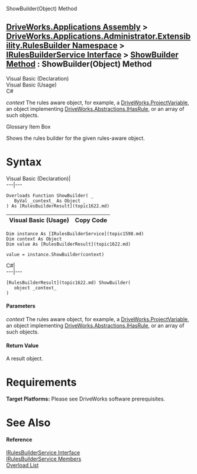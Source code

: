 ShowBuilder(Object) Method   
  
[DriveWorks.Applications Assembly](topic13.md) > [DriveWorks.Applications.Administrator.Extensibility.RulesBuilder Namespace](topic1581.md) > [IRulesBuilderService Interface](topic1598.md) > [ShowBuilder Method](topic1604.md) : ShowBuilder(Object) Method  
---  
  
Visual Basic (Declaration)    
Visual Basic (Usage)    
C# 

_context_
    The rules aware object, for example, a [DriveWorks.ProjectVariable](topic4927.md), an object implementing [DriveWorks.Abstractions.IHasRule](topic5947.md), or an array of such objects.

Glossary Item Box

Shows the rules builder for the given rules-aware object. 

# Syntax

Visual Basic (Declaration)|   
---|---  
      
    
    Overloads Function ShowBuilder( _
       ByVal _context_ As Object _
    ) As [RulesBuilderResult](topic1622.md)  
  
Visual Basic (Usage)| Copy Code  
---|---  
      
    
    Dim instance As [IRulesBuilderService](topic1598.md)
    Dim context As Object
    Dim value As [RulesBuilderResult](topic1622.md)
     
    value = instance.ShowBuilder(context)  
  
C#|   
---|---  
      
    
    [RulesBuilderResult](topic1622.md) ShowBuilder( 
       object _context_
    )  
  
#### Parameters

 _context_
    The rules aware object, for example, a [DriveWorks.ProjectVariable](topic4927.md), an object implementing [DriveWorks.Abstractions.IHasRule](topic5947.md), or an array of such objects.

#### Return Value

A result object.

# Requirements

**Target Platforms:** Please see DriveWorks software prerequisites.

# See Also

#### Reference

[IRulesBuilderService Interface](topic1598.md)   
[IRulesBuilderService Members](topic1599.md)   
[Overload List](topic1604.md)


